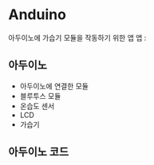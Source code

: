 # Anduino
아두이노에 가습기 모듈을 작동하기 위한 앱
앱 : 

## 아두이노
 - 아두이노에 연결한 모듈
 - 블루투스 모듈
 - 온습도 센서
 - LCD
 - 가습기

## 아두이노 코드
